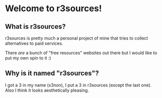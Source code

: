 # Welcome to r3sources!
## What is r3sources?
r3sources is pretty much a personal project of mine that tries to collect alternatives to paid services. <br />

There *are* a bunch of "free resources" websites out there but I would like to put my own spin to it :)

## Why is it named "r3sources"?
I got a 3 in my name (x3non), I put a 3 in r3sources (except the last one). Also I think it looks aesthetically pleasing.
